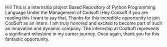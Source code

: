 Hii! This is a Internship project Based Repository of Python Programming Language Under the Management of Codsoft
(Hey Codsoft if you are reading this I want to say that, Thanks for this  incredible opportunity to join CodSoft as an intern. I am truly honored and excited to become part of such an innovative and dynamic company. The internship at CodSoft represents a significant milestone in my career journey. Once again, thank you for this fantastic opportunity.
